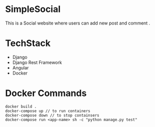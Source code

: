 # SimpleSocial
This is a Social website where users can add new post and comment .

# TechStack
  - Django
  - Django Rest Framework
  - Angular
  - Docker

# Docker Commands
  ```
  docker build .
  docker-compose up // to run containers
  docker-compose down // to stop containsers
  docker-compose run <app-name> sh -c "python manage.py test"
  ```
